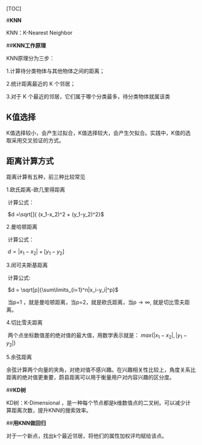 [TOC]

#**KNN**

KNN：K-Nearest Neighbor

##**KNN工作原理**

KNN原理分为三步：

1.计算待分类物体与其他物体之间的距离；

2.统计距离最近的 K 个邻居；

3.对于 K 个最近的邻居，它们属于哪个分类最多，待分类物体就属该类

## **K值选择**

K值选择较小，会产生过拟合，K值选择较大，会产生欠拟合。实践中，K值的选取采用交叉验证的方式。

## **距离计算方式**

距离计算有五种，前三种比较常见

1.欧氏距离-欧几里得距离

​        	计算公式：

​				$d =\sqrt[]{ (x_1-x_2)^2 + (y_1-y_2)^2}​$

2.曼哈顿距离

​		计算公式：

​				$d= |x_1-x_2| + [y_1-y_2]​$

3.闵可夫斯基距离

​		计算公式:

​				$d = \sqrt[p]{\sum\limits_{i=1}^n|x_i-y_i|^p}$

​           当p=1 ，就是曼哈顿距离，当p=2，就是欧氏距离，当p$\rightarrow\infty$,	   就是切比雪夫距离。

4.切比雪夫距离

​	两个点坐标数值差的绝对值的最大值，用数学表示就是：					$max(|x_1-x_2|,|y_1-y_2|)$

5.余弦距离

​           余弦计算两个向量的夹角，对绝对值不感兴趣。在兴趣相关性比较上，角度关系比距离的绝对值更重要，蔚县距离可以用于衡量用户对内容兴趣的区分度。

##**KD树**

KD树：K-Dimensional ，是一种每个节点都是k维数值点的二叉树。可以减少计算距离次数，提升KNN的搜索效率。

##**用KNN做回归**

对于一个新点，找出k个最近邻居，将他们的属性加权评均赋给该点。

